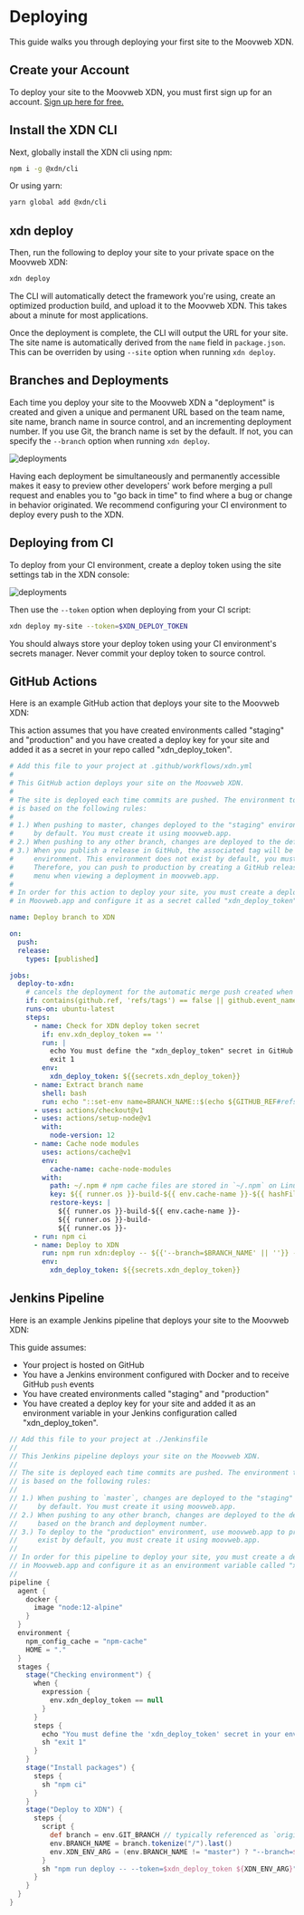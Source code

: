 # Deploying

This guide walks you through deploying your first site to the Moovweb XDN.

## Create your Account

To deploy your site to the Moovweb XDN, you must first sign up for an account. [Sign up here for free.](https://moovweb.app/signup)

## Install the XDN CLI

Next, globally install the XDN cli using npm:

```bash
npm i -g @xdn/cli
```

Or using yarn:

```bash
yarn global add @xdn/cli
```

## xdn deploy

Then, run the following to deploy your site to your private space on the Moovweb XDN:

```bash
xdn deploy
```

The CLI will automatically detect the framework you're using, create an optimized production build, and upload it to the Moovweb XDN. This takes about a minute for most applications.

Once the deployment is complete, the CLI will output the URL for your site. The site name is automatically derived from the `name` field in `package.json`. This can be overriden by using `--site` option when running `xdn deploy`.

## Branches and Deployments

Each time you deploy your site to the Moovweb XDN a "deployment" is created and given a unique and permanent URL based on the team name, site name, branch name in source control, and an incrementing deployment number. If you use Git, the branch name is set by the default. If not, you can specify the `--branch` option when running `xdn deploy`.

![deployments](/images/deploying/deployments.png)

Having each deployment be simultaneously and permanently accessible makes it easy to preview other developers' work before merging a pull request and enables you to "go back in time" to find where a bug or change in behavior originated. We recommend configuring your CI environment to deploy every push to the XDN.

## Deploying from CI

To deploy from your CI environment, create a deploy token using the site settings tab in the XDN console:

![deployments](/images/deploying/token.png)

Then use the `--token` option when deploying from your CI script:

```bash
xdn deploy my-site --token=$XDN_DEPLOY_TOKEN
```

You should always store your deploy token using your CI environment's secrets manager. Never commit your deploy token to source control.

## GitHub Actions

Here is an example GitHub action that deploys your site to the Moovweb XDN:

This action assumes that you have created environments called "staging" and "production" and you have created a deploy key for your site and added it as a secret in your repo called "xdn_deploy_token".

```yml
# Add this file to your project at .github/workflows/xdn.yml
#
# This GitHub action deploys your site on the Moovweb XDN.
#
# The site is deployed each time commits are pushed. The environment to which the changes are deployed
# is based on the following rules:
#
# 1.) When pushing to master, changes deployed to the "staging" environment. This environment does not exist
#     by default. You must create it using moovweb.app.
# 2.) When pushing to any other branch, changes are deployed to the default environment.  An unique URL is created based on the branch and deployment number.
# 3.) When you publish a release in GitHub, the associated tag will be deployed to the production
#     environment. This environment does not exist by default, you must create it using moovweb.app.
#     Therefore, you can push to production by creating a GitHub release, or by using the "Promote to Environment"
#     menu when viewing a deployment in moovweb.app.
#
# In order for this action to deploy your site, you must create a deploy token from the site settings page
# in Moovweb.app and configure it as a secret called "xdn_deploy_token" in your repo on GitHub.

name: Deploy branch to XDN

on:
  push:
  release:
    types: [published]

jobs:
  deploy-to-xdn:
    # cancels the deployment for the automatic merge push created when tagging a release
    if: contains(github.ref, 'refs/tags') == false || github.event_name == 'release'
    runs-on: ubuntu-latest
    steps:
      - name: Check for XDN deploy token secret
        if: env.xdn_deploy_token == ''
        run: |
          echo You must define the "xdn_deploy_token" secret in GitHub project settings
          exit 1
        env:
          xdn_deploy_token: ${{secrets.xdn_deploy_token}}
      - name: Extract branch name
        shell: bash
        run: echo "::set-env name=BRANCH_NAME::$(echo ${GITHUB_REF#refs/heads/} | sed 's/\//_/g')"
      - uses: actions/checkout@v1
      - uses: actions/setup-node@v1
        with:
          node-version: 12
      - name: Cache node modules
        uses: actions/cache@v1
        env:
          cache-name: cache-node-modules
        with:
          path: ~/.npm # npm cache files are stored in `~/.npm` on Linux/macOS
          key: ${{ runner.os }}-build-${{ env.cache-name }}-${{ hashFiles('**/package-lock.json') }}
          restore-keys: |
            ${{ runner.os }}-build-${{ env.cache-name }}-
            ${{ runner.os }}-build-
            ${{ runner.os }}-
      - run: npm ci
      - name: Deploy to XDN
        run: npm run xdn:deploy -- ${{'--branch=$BRANCH_NAME' || ''}} --token=$xdn_deploy_token ${{github.event_name == 'push' && env.BRANCH_NAME == 'master' && '--environment=staging' || ''}} ${{github.event_name == 'release' && '--environment=production' || ''}}
        env:
          xdn_deploy_token: ${{secrets.xdn_deploy_token}}
```

## Jenkins Pipeline

Here is an example Jenkins pipeline that deploys your site to the Moovweb XDN:

This guide assumes:
- Your project is hosted on GitHub
- You have a Jenkins environment configured with Docker and to receive GitHub `push` events
- You have created environments called "staging" and "production" 
- You have created a deploy key for your site and added it as an environment variable in your Jenkins configuration called "xdn_deploy_token".

```groovy
// Add this file to your project at ./Jenkinsfile
//
// This Jenkins pipeline deploys your site on the Moovweb XDN.
//
// The site is deployed each time commits are pushed. The environment to which the changes are deployed
// is based on the following rules:
//
// 1.) When pushing to `master`, changes are deployed to the "staging" environment. This environment does not exist
//     by default. You must create it using moovweb.app.
// 2.) When pushing to any other branch, changes are deployed to the default environment. An unique URL is created
//     based on the branch and deployment number.
// 3.) To deploy to the "production" environment, use moovweb.app to promote the build. This environment does not 
//     exist by default, you must create it using moovweb.app.
//
// In order for this pipeline to deploy your site, you must create a deploy token from the site settings page
// in Moovweb.app and configure it as an environment variable called "xdn_deploy_token" in your Jenkins configuration.
// 
pipeline {
  agent { 
    docker {
      image "node:12-alpine"
    }
  }
  environment {
    npm_config_cache = "npm-cache"
    HOME = "."
  }
  stages {
    stage("Checking environment") {
      when {
        expression {
          env.xdn_deploy_token == null
        }
      }
      steps {
        echo "You must define the 'xdn_deploy_token' secret in your environment variables"
        sh "exit 1"
      }
    }
    stage("Install packages") {
      steps {
        sh "npm ci"
      }
    }
    stage("Deploy to XDN") {
      steps {
        script {
          def branch = env.GIT_BRANCH // typically referenced as `origin/{branch}`
          env.BRANCH_NAME = branch.tokenize("/").last()
          env.XDN_ENV_ARG = (env.BRANCH_NAME != "master") ? "--branch=$BRANCH_NAME" : "--environment=staging"
        }
        sh "npm run deploy -- --token=$xdn_deploy_token ${XDN_ENV_ARG}"
      }
    }
  }
}
```
